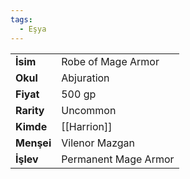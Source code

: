 ```yaml
---
tags:
  - Eşya
---  
```

  
|  |  |  
|---|---|  
| **İsim** | Robe of Mage Armor|  
| **Okul** | Abjuration|  
| **Fiyat** | 500 gp|  
| **Rarity** | Uncommon|  
| **Kimde** | [[Harrion]]|  
| **Menşei** | Vilenor Mazgan|  
| **İşlev** | Permanent Mage Armor|  
